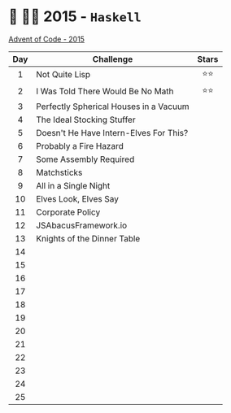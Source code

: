 # 🎄 👨‍💻 2015 - `Haskell`

[Advent of Code - 2015](https://adventofcode.com/2015)

| Day | Challenge                              | Stars  |
| :-: | -------------------------------------- | :----: |
|  1  | Not Quite Lisp                         | ⭐️⭐️ |
|  2  | I Was Told There Would Be No Math      | ⭐️⭐️ |
|  3  | Perfectly Spherical Houses in a Vacuum |        |
|  4  | The Ideal Stocking Stuffer             |        |
|  5  | Doesn't He Have Intern-Elves For This? |        |
|  6  | Probably a Fire Hazard                 |        |
|  7  | Some Assembly Required                 |        |
|  8  | Matchsticks                            |        |
|  9  | All in a Single Night                  |        |
| 10  | Elves Look, Elves Say                  |        |
| 11  | Corporate Policy                       |        |
| 12  | JSAbacusFramework.io                   |        |
| 13  | Knights of the Dinner Table            |        |
| 14  |                                        |        |
| 15  |                                        |        |
| 16  |                                        |        |
| 17  |                                        |        |
| 18  |                                        |        |
| 19  |                                        |        |
| 20  |                                        |        |
| 21  |                                        |        |
| 22  |                                        |        |
| 23  |                                        |        |
| 24  |                                        |        |
| 25  |                                        |        |
